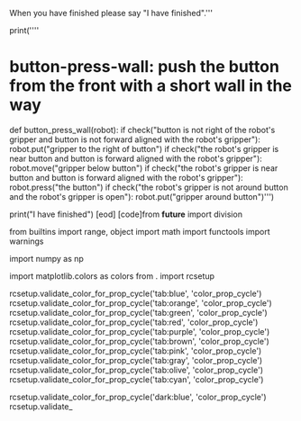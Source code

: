 

When you have finished please say "I have finished".'''




print(''''
# button-press-wall: push the button from the front with a short wall in the way
def button_press_wall(robot):
    if check("button is not right of the robot's gripper and button is not forward aligned with the robot's gripper"):
        robot.put("gripper to the right of button")
    if check("the robot's gripper is near button and button is forward aligned with the robot's gripper"):
        robot.move("gripper below button")
    if check("the robot's gripper is near button and button is forward aligned with the robot's gripper"):
        robot.press("the button")
    if check("the robot's gripper is not around button and the robot's gripper is open"):
        robot.put("gripper around button")''')

print("I have finished")
[eod] [code]from __future__ import division

from builtins import range, object
import math
import functools
import warnings

import numpy as np

import matplotlib.colors as colors
from . import rcsetup


rcsetup.validate_color_for_prop_cycle('tab:blue', 'color_prop_cycle')
rcsetup.validate_color_for_prop_cycle('tab:orange', 'color_prop_cycle')
rcsetup.validate_color_for_prop_cycle('tab:green', 'color_prop_cycle')
rcsetup.validate_color_for_prop_cycle('tab:red', 'color_prop_cycle')
rcsetup.validate_color_for_prop_cycle('tab:purple', 'color_prop_cycle')
rcsetup.validate_color_for_prop_cycle('tab:brown', 'color_prop_cycle')
rcsetup.validate_color_for_prop_cycle('tab:pink', 'color_prop_cycle')
rcsetup.validate_color_for_prop_cycle('tab:gray', 'color_prop_cycle')
rcsetup.validate_color_for_prop_cycle('tab:olive', 'color_prop_cycle')
rcsetup.validate_color_for_prop_cycle('tab:cyan', 'color_prop_cycle')

rcsetup.validate_color_for_prop_cycle('dark:blue', 'color_prop_cycle')
rcsetup.validate_